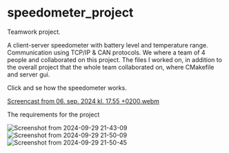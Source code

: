 # speedometer_project
Teamwork project.

A client-server speedometer with battery level and temperature range. 
Communication using TCP/IP &amp; CAN protocols. We where a team of 4 people and collaborated on this project. 
The files I worked on, in addition to the overall project that the whole team collaborated on, where CMakefile and server gui. 

Click and se how the speedometer works. 

[Screencast from 06. sep. 2024 kl. 17.55 +0200.webm](https://github.com/user-attachments/assets/03e37092-2cf9-4c47-a4a3-aa34761554f8)




The requirements for the project

![Screenshot from 2024-09-29 21-43-09](https://github.com/user-attachments/assets/cb4974ae-73f2-4215-9a43-3e7fce60a022)
![Screenshot from 2024-09-29 21-50-09](https://github.com/user-attachments/assets/33a02d13-b7d0-47b7-9c99-f406bbf7ef1a)
![Screenshot from 2024-09-29 21-50-45](https://github.com/user-attachments/assets/9dd3fad1-7d5a-48ba-b023-88e05d235e0e)
